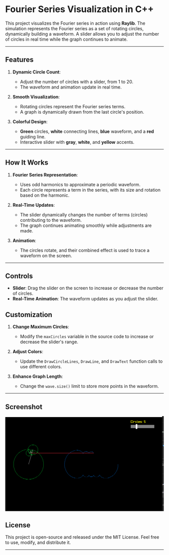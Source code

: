 # Fourier Series Visualization in C++

This project visualizes the Fourier series in action using **Raylib**. The simulation represents the Fourier series as a set of rotating circles, dynamically building a waveform. A slider allows you to adjust the number of circles in real time while the graph continues to animate.

---

## Features

1. **Dynamic Circle Count**:
   - Adjust the number of circles with a slider, from 1 to 20.
   - The waveform and animation update in real time.

2. **Smooth Visualization**:
   - Rotating circles represent the Fourier series terms.
   - A graph is dynamically drawn from the last circle's position.

3. **Colorful Design**:
   - **Green** circles, **white** connecting lines, **blue** waveform, and a **red** guiding line.
   - Interactive slider with **gray**, **white**, and **yellow** accents.

---

## How It Works

1. **Fourier Series Representation**:
   - Uses odd harmonics to approximate a periodic waveform.
   - Each circle represents a term in the series, with its size and rotation based on the harmonic.

2. **Real-Time Updates**:
   - The slider dynamically changes the number of terms (circles) contributing to the waveform.
   - The graph continues animating smoothly while adjustments are made.

3. **Animation**:
   - The circles rotate, and their combined effect is used to trace a waveform on the screen.

---

## Controls

- **Slider**: Drag the slider on the screen to increase or decrease the number of circles.
- **Real-Time Animation**: The waveform updates as you adjust the slider.



## Customization

1. **Change Maximum Circles**:
   - Modify the `maxCircles` variable in the source code to increase or decrease the slider's range.

2. **Adjust Colors**:
   - Update the `DrawCircleLines`, `DrawLine`, and `DrawText` function calls to use different colors.

3. **Enhance Graph Length**:
   - Change the `wave.size()` limit to store more points in the waveform.

---

## Screenshot
![screenshot](ss5.png)

## License

This project is open-source and released under the MIT License. Feel free to use, modify, and distribute it.

---



